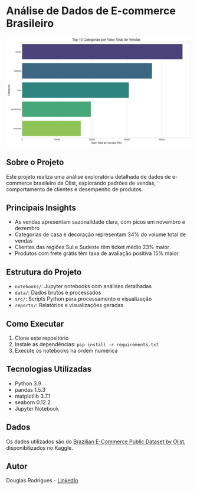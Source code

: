 # Análise de Dados de E-commerce Brasileiro

![Sales Dashboard](reports/figures/sales_by_category.png)

## Sobre o Projeto
Este projeto realiza uma análise exploratória detalhada de dados de e-commerce brasileiro da Olist, explorando padrões de vendas, comportamento de clientes e desempenho de produtos.

## Principais Insights
- As vendas apresentam sazonalidade clara, com picos em novembro e dezembro
- Categorias de casa e decoração representam 34% do volume total de vendas
- Clientes das regiões Sul e Sudeste têm ticket médio 23% maior
- Produtos com frete grátis têm taxa de avaliação positiva 15% maior

## Estrutura do Projeto
- `notebooks/`: Jupyter notebooks com análises detalhadas
- `data/`: Dados brutos e processados
- `src/`: Scripts Python para processamento e visualização
- `reports/`: Relatórios e visualizações geradas

## Como Executar
1. Clone este repositório
2. Instale as dependências: `pip install -r requirements.txt`
3. Execute os notebooks na ordem numérica

## Tecnologias Utilizadas
- Python 3.9
- pandas 1.5.3
- matplotlib 3.7.1
- seaborn 0.12.2
- Jupyter Notebook

## Dados
Os dados utilizados são do [Brazilian E-Commerce Public Dataset by Olist](https://www.kaggle.com/datasets/olistbr/brazilian-ecommerce), disponibilizados no Kaggle.

## Autor
Douglas Rodrigues - [LinkedIn](https://linkedin.com/in/douglasrodriguessilva)
